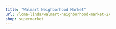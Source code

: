 ```yaml
---
title: "Walmart Neighborhood Market"
url: /loma-linda/walmart-neighborhood-market-2/
shop: supermarket
---
```


